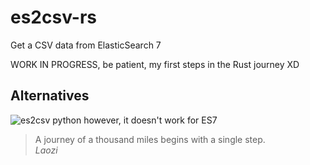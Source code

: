 # es2csv-rs
Get a CSV data from ElasticSearch 7

WORK IN PROGRESS, be patient, my first steps in the Rust journey XD

## Alternatives
![es2csv python](https://github.com/taraslayshchuk/es2csv) however, it doesn't work for ES7


> A journey of a thousand miles begins with a single step.<br>
> <i>Laozi</i>
